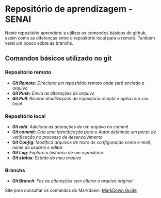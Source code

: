 # Repositório de aprendizagem - SENAI
Neste repositório aprenderei a utilizar os comandos básicos do github, assim como as diferenças entre  o repositório local para o remoto. Também verei um pouco sobre as branchs.

## Comandos básicos utilizado no git
### Repositório remoto
- ***Git Remote***: *Direciona um repositório remoto onde será enviado o arquivo*
- ***Git Push***: *Envia as alterações do arquivo*
- ***Git Pull***: *Recebe atualizações do repositório remoto e aplica em seu local*

### Repositório local
- ***Git add***: *Adiciona as alterações de um arquivo no commit*
- ***Git commit***: *Cria uma identificação para o Autor definindo um ponto de verificação no processo de desenvolvimento*
- ***Git Config***: *Modifica arquivos de texto de configuração como e-mail, nome de usuário e  editor*
- ***Git Log***: *Explora o histórico de um repositório*
- ***Git status***: *Estado do meu arquivo*

### Branchs
- ***Git Branch***: *Faz as alterações sem alterar o arquivo original*

Site para consultar os comandos do Markdown: [MarkDown Guide](https://www.markdownguide.org/basic-syntax/#unordered-list-best-practices)